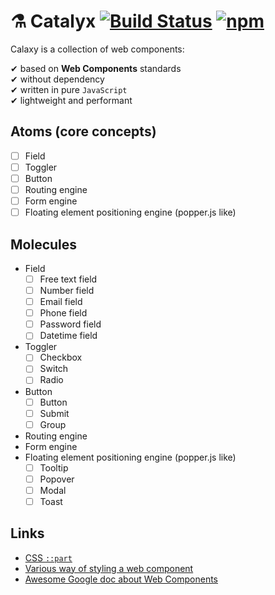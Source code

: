 # ⚗️ Catalyx [![Build Status](https://travis-ci.org/soywod/catalyx.svg?branch=master)](https://travis-ci.org/soywod/catalyx) [![npm](https://img.shields.io/npm/v/catalyx?label=npm)](https://www.npmjs.com/package/catalyx)

Calaxy is a collection of web components:

✔ based on **Web Components** standards<br>
✔ without dependency<br>
✔ written in pure `JavaScript`<br>
✔ lightweight and performant<br>

## Atoms (core concepts)

- [ ] Field
- [ ] Toggler
- [ ] Button
- [ ] Routing engine
- [ ] Form engine
- [ ] Floating element positioning engine (popper.js like)

## Molecules

- Field
  - [ ] Free text field
  - [ ] Number field
  - [ ] Email field
  - [ ] Phone field
  - [ ] Password field
  - [ ] Datetime field
- Toggler
  - [ ] Checkbox
  - [ ] Switch
  - [ ] Radio
- Button
  - [ ] Button
  - [ ] Submit
  - [ ] Group
- Routing engine
- Form engine
- Floating element positioning engine (popper.js like)
  - [ ] Tooltip
  - [ ] Popover
  - [ ] Modal
  - [ ] Toast

## Links

- [CSS `::part`](https://developer.mozilla.org/en-US/docs/Web/CSS/::part)
- [Various way of styling a web component](https://www.smashingmagazine.com/2016/12/styling-web-components-using-a-shared-style-sheet/)
- [Awesome Google doc about Web Components](https://developers.google.com/web/fundamentals/web-components)
